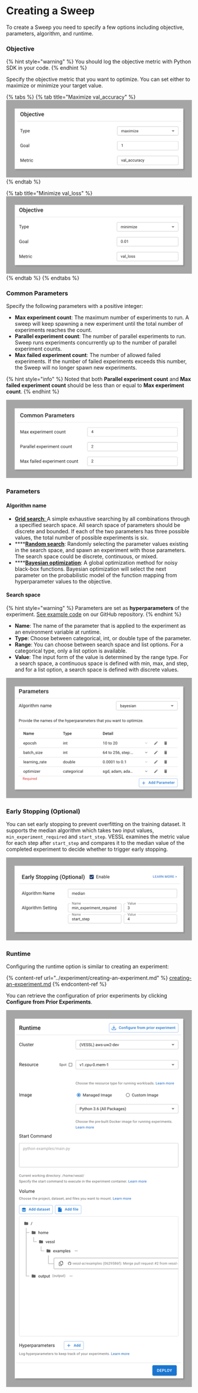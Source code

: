 # Creating a Sweep

To create a Sweep you need to specify a few options including objective, parameters, algorithm, and runtime.

### Objective

{% hint style="warning" %}
You should log the objective metric with Python SDK in your code.
{% endhint %}

Specify the objective metric that you want to optimize. You can set either to maximize or minimize your target value.&#x20;

{% tabs %}
{% tab title="Maximize val_accuracy" %}
![](<../../.gitbook/assets/image (85).png>)
{% endtab %}

{% tab title="Minimize val_loss" %}
![](<../../.gitbook/assets/image (160).png>)
{% endtab %}
{% endtabs %}

### Common Parameters

Specify the following parameters with a positive integer:

* **Max experiment count**: The maximum number of experiments to run. A sweep will keep spawning a new experiment until the total number of experiments reaches the count.&#x20;
* **Parallel experiment count**: The number of parallel experiments to run. Sweep runs experiments concurrently up to the number of parallel experiment counts.&#x20;
* **Max failed experiment count**: The number of allowed failed experiments. If the number of failed experiments exceeds this number, the Sweep will no longer spawn new experiments.&#x20;

{% hint style="info" %}
Noted that both **Parallel experiment count** and **Max failed experiment count** should be less than or equal to **Max experiment count**.
{% endhint %}

![](<../../.gitbook/assets/image (91).png>)

### Parameters

#### Algorithm name

* [**Grid search**: ](https://en.wikipedia.org/wiki/Hyperparameter\_optimization#Random\_search)A simple exhaustive searching by all combinations through a specified search space. All search space of parameters should be discrete and bounded. If each of the two parameters has three possible values, the total number of possible experiments is six.
* ****[**Random search**](https://en.wikipedia.org/wiki/Hyperparameter\_optimization#Random\_search):  Randomly selecting the parameter values existing in the search space, and spawn an experiment with those parameters. The search space could be discrete, continuous, or mixed.
* ****[**Bayesian optimization**](https://en.wikipedia.org/wiki/Hyperparameter\_optimization#Bayesian\_optimization): A global optimization method for noisy black-box functions. Bayesian optimization will select the next parameter on the probabilistic model of the function mapping from hyperparameter values to the objective.

#### Search space

{% hint style="warning" %}
Parameters are set as **hyperparameters** of the experiment. [See example code](https://github.com/savvihub/examples/blob/main/mnist/pytorch/main.py#L153-L156) on our GitHub repository.&#x20;
{% endhint %}

* **Name**: The name of the parameter that is applied to the experiment as an environment variable at runtime.
* **Type**: Choose between categorical, int, or double type of the parameter.
* **Range**: You can choose between search space and list options. For a categorical type, only a list option is available.&#x20;
* **Value**: The input form of the value is determined by the range type. For a search space, a continuous space is defined with min, max, and step, and for a list option, a search space is defined with discrete values.

![](<../../.gitbook/assets/image (100).png>)

### Early Stopping (Optional)

You can set early stopping to prevent overfitting on the training dataset. It supports the median algorithm which takes two input values, `min_experiment_required` and `start_step`. VESSL examines the metric value for each step after `start_step` and compares it to the median value of the completed experiment to decide whether to trigger early stopping.&#x20;

![](<../../.gitbook/assets/image (99).png>)

### Runtime

Configuring the runtime option is similar to creating an experiment:

{% content-ref url="../experiment/creating-an-experiment.md" %}
[creating-an-experiment.md](../experiment/creating-an-experiment.md)
{% endcontent-ref %}

You can retrieve the configuration of prior experiments by clicking **Configure from Prior Experiments**.

![](<../../.gitbook/assets/image (129).png>)
